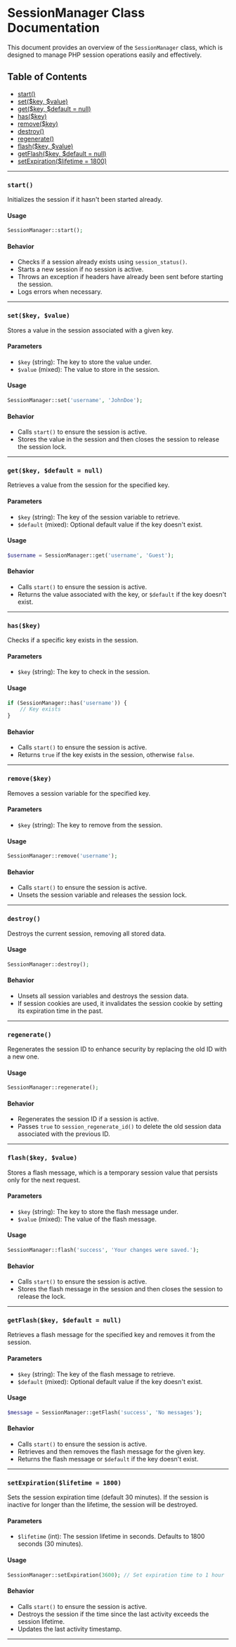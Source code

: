 # SessionManager Class Documentation

This document provides an overview of the `SessionManager` class, which is designed to manage PHP session operations easily and effectively.

## Table of Contents
- [start()](#start)
- [set($key, $value)](#setkey-value)
- [get($key, $default = null)](#getkey-default--null)
- [has($key)](#haskey)
- [remove($key)](#removekey)
- [destroy()](#destroy)
- [regenerate()](#regenerate)
- [flash($key, $value)](#flashkey-value)
- [getFlash($key, $default = null)](#getflashkey-default--null)
- [setExpiration($lifetime = 1800)](#setexpirationlifetime--1800)

---

### `start()`
Initializes the session if it hasn't been started already.

#### Usage
```php
SessionManager::start();
```

#### Behavior
- Checks if a session already exists using `session_status()`.
- Starts a new session if no session is active.
- Throws an exception if headers have already been sent before starting the session.
- Logs errors when necessary.

---

### `set($key, $value)`
Stores a value in the session associated with a given key.

#### Parameters
- `$key` (string): The key to store the value under.
- `$value` (mixed): The value to store in the session.

#### Usage
```php
SessionManager::set('username', 'JohnDoe');
```

#### Behavior
- Calls `start()` to ensure the session is active.
- Stores the value in the session and then closes the session to release the session lock.
  
---

### `get($key, $default = null)`
Retrieves a value from the session for the specified key.

#### Parameters
- `$key` (string): The key of the session variable to retrieve.
- `$default` (mixed): Optional default value if the key doesn't exist.

#### Usage
```php
$username = SessionManager::get('username', 'Guest');
```

#### Behavior
- Calls `start()` to ensure the session is active.
- Returns the value associated with the key, or `$default` if the key doesn't exist.

---

### `has($key)`
Checks if a specific key exists in the session.

#### Parameters
- `$key` (string): The key to check in the session.

#### Usage
```php
if (SessionManager::has('username')) {
    // Key exists
}
```

#### Behavior
- Calls `start()` to ensure the session is active.
- Returns `true` if the key exists in the session, otherwise `false`.

---

### `remove($key)`
Removes a session variable for the specified key.

#### Parameters
- `$key` (string): The key to remove from the session.

#### Usage
```php
SessionManager::remove('username');
```

#### Behavior
- Calls `start()` to ensure the session is active.
- Unsets the session variable and releases the session lock.

---

### `destroy()`
Destroys the current session, removing all stored data.

#### Usage
```php
SessionManager::destroy();
```

#### Behavior
- Unsets all session variables and destroys the session data.
- If session cookies are used, it invalidates the session cookie by setting its expiration time in the past.

---

### `regenerate()`
Regenerates the session ID to enhance security by replacing the old ID with a new one.

#### Usage
```php
SessionManager::regenerate();
```

#### Behavior
- Regenerates the session ID if a session is active.
- Passes `true` to `session_regenerate_id()` to delete the old session data associated with the previous ID.

---

### `flash($key, $value)`
Stores a flash message, which is a temporary session value that persists only for the next request.

#### Parameters
- `$key` (string): The key to store the flash message under.
- `$value` (mixed): The value of the flash message.

#### Usage
```php
SessionManager::flash('success', 'Your changes were saved.');
```

#### Behavior
- Calls `start()` to ensure the session is active.
- Stores the flash message in the session and then closes the session to release the lock.

---

### `getFlash($key, $default = null)`
Retrieves a flash message for the specified key and removes it from the session.

#### Parameters
- `$key` (string): The key of the flash message to retrieve.
- `$default` (mixed): Optional default value if the key doesn't exist.

#### Usage
```php
$message = SessionManager::getFlash('success', 'No messages');
```

#### Behavior
- Calls `start()` to ensure the session is active.
- Retrieves and then removes the flash message for the given key.
- Returns the flash message or `$default` if the key doesn't exist.

---

### `setExpiration($lifetime = 1800)`
Sets the session expiration time (default 30 minutes). If the session is inactive for longer than the lifetime, the session will be destroyed.

#### Parameters
- `$lifetime` (int): The session lifetime in seconds. Defaults to 1800 seconds (30 minutes).

#### Usage
```php
SessionManager::setExpiration(3600); // Set expiration time to 1 hour
```

#### Behavior
- Calls `start()` to ensure the session is active.
- Destroys the session if the time since the last activity exceeds the session lifetime.
- Updates the last activity timestamp.

---
